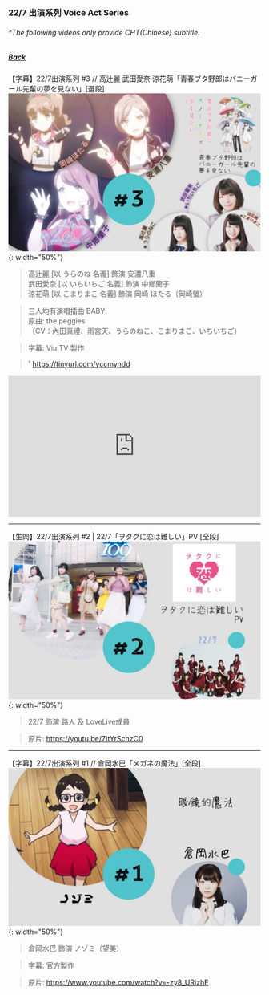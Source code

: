 ### 22/7 出演系列 Voice Act Series
###### ^The following videos only provide CHT(Chinese) subtitle.
##### [Back](HostsCreation.md)

【字幕】22/7出演系列 #3 // 高辻麗 武田愛奈 涼花萌「青春ブタ野郎はバニーガール先輩の夢を見ない」[選段]  
![#3](../Img/227VoiceActSeries/出演系列%233%20萌麗愛奈%20青春豬頭少年.jpeg){: width="50%"}  
>高辻麗 [以 うらのね 名義] 飾演 安濃八重  
武田愛奈 [以 いちいちご 名義] 飾演 中鄉蘭子  
涼花萌 [以 こまりまこ 名義] 飾演 岡崎 ほたる（岡崎螢）  

>三人均有演唱插曲 BABY!  
原曲: the peggies  
（CV：內田真禮、雨宮天、うらのねこ、こまりまこ、いちいちご）  

>字幕: Viu TV 製作 

>¹ https://tinyurl.com/yccmyndd

<div style="left: 0; width: 100%; height: 0; position: relative; padding-bottom: 56.0417%;"><iframe src="https://www.dailymotion.com/embed/video/k23MuSTvTE6GJow3MxN?queue-enable=false" style="border: 0; top: 0; left: 0; width: 100%; height: 100%; position: absolute;" allowfullscreen scrolling="no" allow="encrypted-media"></iframe></div>  

---

【生肉】22/7出演系列 #2 | 22/7「ヲタクに恋は難しい」PV [全段]  
![#2](../Img/227VoiceActSeries/出演系列%232%20阿宅的戀愛真難.jpeg){: width="50%"}  
>22/7 飾演 路人 及 LoveLive成員

>原片: https://youtu.be/7ItYrScnzC0

---

【字幕】22/7出演系列 #1 // 倉岡水巴「メガネの魔法」[全段]  
![#1](../Img/227VoiceActSeries/出演系列%231%20倉岡水巴%20眼鏡的魔法.jpeg){: width="50%"}  
>倉岡水巴 飾演 ノゾミ（望美）

>字幕: 官方製作

>原片: https://www.youtube.com/watch?v=-zy8_URizhE
